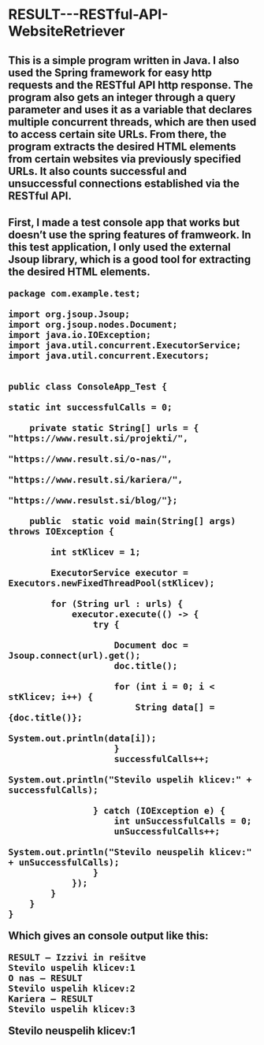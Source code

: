 # RESULT---RESTful-API-WebsiteRetriever
<h2>This is a simple program written in Java. I also used the Spring framework for easy http requests and the RESTful API http response. The program also gets an integer through a query parameter and uses it as a variable that declares multiple concurrent threads, which are then used to access certain site URLs. From there, the program extracts the desired HTML elements from certain websites via previously specified URLs. It also counts successful and unsuccessful connections established via the RESTful API.<h2>

**First, I made a test console app that works but doesn’t use the spring features of framweork. In this test application, I only used the external Jsoup library, which is a good tool for extracting the desired HTML elements.**

```
package com.example.test;

import org.jsoup.Jsoup;
import org.jsoup.nodes.Document;
import java.io.IOException;
import java.util.concurrent.ExecutorService;
import java.util.concurrent.Executors;


public class ConsoleApp_Test {

static int successfulCalls = 0;

    private static String[] urls = { "https://www.result.si/projekti/", 
                                     "https://www.result.si/o-nas/", 
                                     "https://www.result.si/kariera/", 
                                     "https://www.resulst.si/blog/"};
                             
    public  static void main(String[] args) throws IOException {

        int stKlicev = 1;
         
        ExecutorService executor = Executors.newFixedThreadPool(stKlicev);

        for (String url : urls) {  
            executor.execute(() -> {
                try {

                    Document doc = Jsoup.connect(url).get();
                    doc.title(); 
                    
                    for (int i = 0; i < stKlicev; i++) {
                        String data[] = {doc.title()};
                        System.out.println(data[i]);  
                    } 
                    successfulCalls++; 
                    System.out.println("Stevilo uspelih klicev:" + successfulCalls);

                } catch (IOException e) {
                    int unSuccessfulCalls = 0;
                    unSuccessfulCalls++;
                    System.out.println("Stevilo neuspelih klicev:" + unSuccessfulCalls);
                }
            });
        }          
    }
}
```
**Which gives an console output like this:**
```
RESULT – Izzivi in rešitve
Stevilo uspelih klicev:1
O nas – RESULT
Stevilo uspelih klicev:2
Kariera – RESULT
Stevilo uspelih klicev:3
```
Stevilo neuspelih klicev:1

